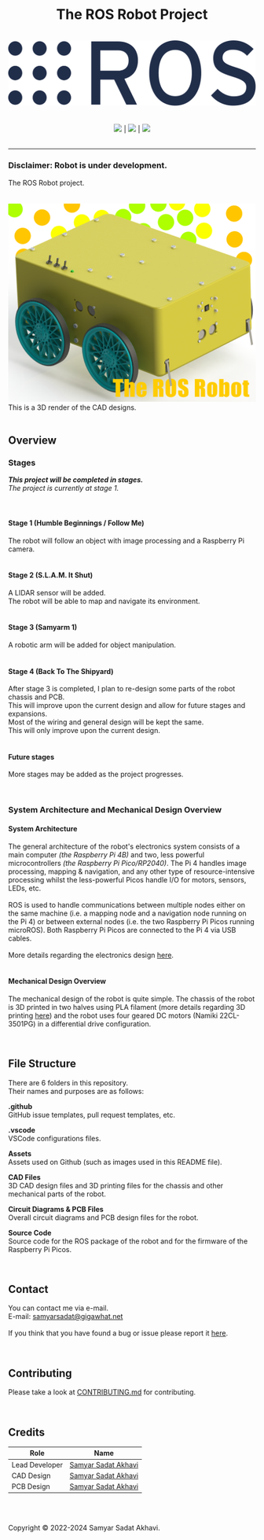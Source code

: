 <h1 align="center">The ROS Robot Project</h1>

<p align="center">
	<br>
	<a href="https://www.ros.org"><img src="https://github.com/samyarsadat/ROS-Robot/raw/stage-1/Assets/Logos/ROS_logo.svg"></a><br>
	<br>
	<br>
	<a href="https://github.com/samyarsadat/ROS-Robot/blob/dev/LICENSE"><img src="https://img.shields.io/github/license/samyarsadat/ROS-Robot?color=blue"></a>
	|
	<a href="https://github.com/samyarsadat/ROS-Robot#this-project-will-be-completed-in-stages"><img src="https://img.shields.io/badge/Current_Stage-One-red"></a>
	|
	<a href="https://github.com/samyarsadat/ROS-Robot/issues"><img src="https://img.shields.io/github/issues/samyarsadat/ROS-Robot"></a>
	<br><br>
</p>

----
### Disclaimer: Robot is under development.
The ROS Robot project.
<br>
<br>
<br>
<img src="https://github.com/samyarsadat/ROS-Robot/raw/stage-1/Assets/Renders/GitHub_Render_1_Edited.png">
This is a 3D render of the CAD designs.
<br>
<br>

## Overview

### Stages
***This project will be completed in stages.***<br>
*The project is currently at stage 1.*<br>
<br>
<br>

#### Stage 1 (Humble Beginnings / Follow Me)
The robot will follow an object with image processing and a Raspberry Pi camera.<br>
<br>

#### Stage 2 (S.L.A.M. It Shut)
A LIDAR sensor will be added.<br>
The robot will be able to map and navigate its environment.<br>
<br>

#### Stage 3 (Samyarm 1)
A robotic arm will be added for object manipulation.<br>
<br>

#### Stage 4 (Back To The Shipyard)
After stage 3 is completed, I plan to re-design some parts of the robot chassis and PCB.<br>
This will improve upon the current design and allow for future stages and expansions.<br>
Most of the wiring and general design will be kept the same.<br>
This will only improve upon the current design.<br>
<br>

#### Future stages
More stages may be added as the project progresses.

<br>

### System Architecture and Mechanical Design Overview
#### System Architecture
The general architecture of the robot's electronics system consists of a main computer *(the Raspberry Pi 4B)* and two, less powerful microcontrollers *(the Raspberry Pi Pico/RP2040)*.
The Pi 4 handles image processing, mapping & navigation, and any other type of resource-intensive processing whilst the less-powerful Picos handle I/O for motors, sensors, LEDs, etc.<br>
<br>
ROS is used to handle communications between multiple nodes either on the same machine (i.e. a mapping node and a navigation node running on the Pi 4) or between external nodes (i.e. the two Raspberry Pi Picos running microROS). 
Both Raspberry Pi Picos are connected to the Pi 4 via USB cables.<br>
<br>
More details regarding the electronics design <a href="https://github.com/samyarsadat/ROS-Robot/tree/stage-1/Circuit%20diagrams%20%26%20PCB%20files">here</a>.<br>
<br>

#### Mechanical Design Overview
The mechanical design of the robot is quite simple. 
The chassis of the robot is 3D printed in two halves using PLA filament (more details regarding 3D printing <a href="https://github.com/samyarsadat/ROS-Robot/tree/stage-1/CAD%20files/STL%20files">here</a>) and the robot uses four geared DC motors (Namiki 22CL-3501PG) in a differential drive configuration.<be>

<br>

## File Structure
There are 6 folders in this repository.<br>
Their names and purposes are as follows:

**.github**<br>
GitHub issue templates, pull request templates, etc.<br>

**.vscode**<br>
VSCode configurations files.<br>

**Assets**<br>
Assets used on Github (such as images used in this README file).<br>

**CAD Files**<br>
3D CAD design files and 3D printing files for the chassis and other mechanical parts of the robot.<br>

**Circuit Diagrams & PCB Files**<br>
Overall circuit diagrams and PCB design files for the robot.<br>

**Source Code**<br>
Source code for the ROS package of the robot and for the firmware of the Raspberry Pi Picos.<br>


<br>

## Contact
You can contact me via e-mail.<br>
E-mail: samyarsadat@gigawhat.net<br>
<br>
If you think that you have found a bug or issue please report it <a href="https://github.com/samyarsadat/ROS-Robot/issues">here</a>.

<br>

## Contributing
Please take a look at <a href="https://github.com/samyarsadat/ROS-Robot/blob/dev/CONTRIBUTING.md">CONTRIBUTING.md</a> for contributing.

<br>

## Credits
| Role           | Name                                                             |
| -------------- | ---------------------------------------------------------------- |
| Lead Developer | <a href="https://github.com/samyarsadat">Samyar Sadat Akhavi</a> |
| CAD Design     | <a href="https://github.com/samyarsadat">Samyar Sadat Akhavi</a> |
| PCB Design     | <a href="https://github.com/samyarsadat">Samyar Sadat Akhavi</a> |

<br>
<br>

Copyright © 2022-2024 Samyar Sadat Akhavi.

